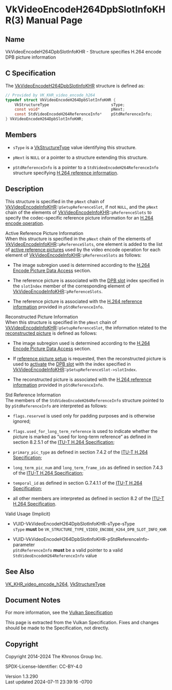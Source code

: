 # VkVideoEncodeH264DpbSlotInfoKHR(3) Manual Page

## Name

VkVideoEncodeH264DpbSlotInfoKHR - Structure specifies H.264 encode DPB
picture information



## <a href="#_c_specification" class="anchor"></a>C Specification

The
[VkVideoEncodeH264DpbSlotInfoKHR](https://registry.khronos.org/vulkan/specs/1.3-extensions/man/html/VkVideoEncodeH264DpbSlotInfoKHR.html)
structure is defined as:

``` c
// Provided by VK_KHR_video_encode_h264
typedef struct VkVideoEncodeH264DpbSlotInfoKHR {
    VkStructureType                           sType;
    const void*                               pNext;
    const StdVideoEncodeH264ReferenceInfo*    pStdReferenceInfo;
} VkVideoEncodeH264DpbSlotInfoKHR;
```

## <a href="#_members" class="anchor"></a>Members

- `sType` is a [VkStructureType](https://registry.khronos.org/vulkan/specs/1.3-extensions/man/html/VkStructureType.html) value identifying
  this structure.

- `pNext` is `NULL` or a pointer to a structure extending this
  structure.

- `pStdReferenceInfo` is a pointer to a
  `StdVideoEncodeH264ReferenceInfo` structure specifying <a
  href="https://registry.khronos.org/vulkan/specs/1.3-extensions/html/vkspec.html#encode-h264-reference-info"
  target="_blank" rel="noopener">H.264 reference information</a>.

## <a href="#_description" class="anchor"></a>Description

This structure is specified in the `pNext` chain of
[VkVideoEncodeInfoKHR](https://registry.khronos.org/vulkan/specs/1.3-extensions/man/html/VkVideoEncodeInfoKHR.html)::`pSetupReferenceSlot`,
if not `NULL`, and the `pNext` chain of the elements of
[VkVideoEncodeInfoKHR](https://registry.khronos.org/vulkan/specs/1.3-extensions/man/html/VkVideoEncodeInfoKHR.html)::`pReferenceSlots` to
specify the codec-specific reference picture information for an <a
href="https://registry.khronos.org/vulkan/specs/1.3-extensions/html/vkspec.html#encode-h264"
target="_blank" rel="noopener">H.264 encode operation</a>.

Active Reference Picture Information  
When this structure is specified in the `pNext` chain of the elements of
[VkVideoEncodeInfoKHR](https://registry.khronos.org/vulkan/specs/1.3-extensions/man/html/VkVideoEncodeInfoKHR.html)::`pReferenceSlots`,
one element is added to the list of <a
href="https://registry.khronos.org/vulkan/specs/1.3-extensions/html/vkspec.html#encode-active-reference-picture-info"
target="_blank" rel="noopener">active reference pictures</a> used by the
video encode operation for each element of
[VkVideoEncodeInfoKHR](https://registry.khronos.org/vulkan/specs/1.3-extensions/man/html/VkVideoEncodeInfoKHR.html)::`pReferenceSlots` as
follows:

- The image subregion used is determined according to the <a
  href="https://registry.khronos.org/vulkan/specs/1.3-extensions/html/vkspec.html#encode-h264-picture-data-access"
  target="_blank" rel="noopener">H.264 Encode Picture Data Access</a>
  section.

- The reference picture is associated with the <a
  href="https://registry.khronos.org/vulkan/specs/1.3-extensions/html/vkspec.html#dpb-slot"
  target="_blank" rel="noopener">DPB slot</a> index specified in the
  `slotIndex` member of the corresponding element of
  [VkVideoEncodeInfoKHR](https://registry.khronos.org/vulkan/specs/1.3-extensions/man/html/VkVideoEncodeInfoKHR.html)::`pReferenceSlots`.

- The reference picture is associated with the <a
  href="https://registry.khronos.org/vulkan/specs/1.3-extensions/html/vkspec.html#encode-h264-reference-info"
  target="_blank" rel="noopener">H.264 reference information</a>
  provided in `pStdReferenceInfo`.

<!-- -->

Reconstructed Picture Information  
When this structure is specified in the `pNext` chain of
[VkVideoEncodeInfoKHR](https://registry.khronos.org/vulkan/specs/1.3-extensions/man/html/VkVideoEncodeInfoKHR.html)::`pSetupReferenceSlot`,
the information related to the <a
href="https://registry.khronos.org/vulkan/specs/1.3-extensions/html/vkspec.html#encode-reconstructed-picture-info"
target="_blank" rel="noopener">reconstructed picture</a> is defined as
follows:

- The image subregion used is determined according to the <a
  href="https://registry.khronos.org/vulkan/specs/1.3-extensions/html/vkspec.html#encode-h264-picture-data-access"
  target="_blank" rel="noopener">H.264 Encode Picture Data Access</a>
  section.

- If <a
  href="https://registry.khronos.org/vulkan/specs/1.3-extensions/html/vkspec.html#encode-h264-ref-pic-setup"
  target="_blank" rel="noopener">reference picture setup</a> is
  requested, then the reconstructed picture is used to <a
  href="https://registry.khronos.org/vulkan/specs/1.3-extensions/html/vkspec.html#dpb-slot-states"
  target="_blank" rel="noopener">activate</a> the <a
  href="https://registry.khronos.org/vulkan/specs/1.3-extensions/html/vkspec.html#dpb-slot"
  target="_blank" rel="noopener">DPB slot</a> with the index specified
  in
  [VkVideoEncodeInfoKHR](https://registry.khronos.org/vulkan/specs/1.3-extensions/man/html/VkVideoEncodeInfoKHR.html)::`pSetupReferenceSlot->slotIndex`.

- The reconstructed picture is associated with the <a
  href="https://registry.khronos.org/vulkan/specs/1.3-extensions/html/vkspec.html#encode-h264-reference-info"
  target="_blank" rel="noopener">H.264 reference information</a>
  provided in `pStdReferenceInfo`.

<!-- -->

Std Reference Information  
The members of the `StdVideoEncodeH264ReferenceInfo` structure pointed
to by `pStdReferenceInfo` are interpreted as follows:

- `flags.reserved` is used only for padding purposes and is otherwise
  ignored;

- `flags.used_for_long_term_reference` is used to indicate whether the
  picture is marked as “used for long-term reference” as defined in
  section 8.2.5.1 of the <a
  href="https://registry.khronos.org/vulkan/specs/1.3-extensions/html/vkspec.html#itu-t-h264"
  target="_blank" rel="noopener">ITU-T H.264 Specification</a>;

- `primary_pic_type` as defined in section 7.4.2 of the <a
  href="https://registry.khronos.org/vulkan/specs/1.3-extensions/html/vkspec.html#itu-t-h264"
  target="_blank" rel="noopener">ITU-T H.264 Specification</a>;

- `long_term_pic_num` and `long_term_frame_idx` as defined in section
  7.4.3 of the <a
  href="https://registry.khronos.org/vulkan/specs/1.3-extensions/html/vkspec.html#itu-t-h264"
  target="_blank" rel="noopener">ITU-T H.264 Specification</a>;

- `temporal_id` as defined in section G.7.4.1.1 of the <a
  href="https://registry.khronos.org/vulkan/specs/1.3-extensions/html/vkspec.html#itu-t-h264"
  target="_blank" rel="noopener">ITU-T H.264 Specification</a>;

- all other members are interpreted as defined in section 8.2 of the <a
  href="https://registry.khronos.org/vulkan/specs/1.3-extensions/html/vkspec.html#itu-t-h264"
  target="_blank" rel="noopener">ITU-T H.264 Specification</a>.

Valid Usage (Implicit)

- <a href="#VUID-VkVideoEncodeH264DpbSlotInfoKHR-sType-sType"
  id="VUID-VkVideoEncodeH264DpbSlotInfoKHR-sType-sType"></a>
  VUID-VkVideoEncodeH264DpbSlotInfoKHR-sType-sType  
  `sType` **must** be
  `VK_STRUCTURE_TYPE_VIDEO_ENCODE_H264_DPB_SLOT_INFO_KHR`

- <a
  href="#VUID-VkVideoEncodeH264DpbSlotInfoKHR-pStdReferenceInfo-parameter"
  id="VUID-VkVideoEncodeH264DpbSlotInfoKHR-pStdReferenceInfo-parameter"></a>
  VUID-VkVideoEncodeH264DpbSlotInfoKHR-pStdReferenceInfo-parameter  
  `pStdReferenceInfo` **must** be a valid pointer to a valid
  `StdVideoEncodeH264ReferenceInfo` value

## <a href="#_see_also" class="anchor"></a>See Also

[VK_KHR_video_encode_h264](https://registry.khronos.org/vulkan/specs/1.3-extensions/man/html/VK_KHR_video_encode_h264.html),
[VkStructureType](https://registry.khronos.org/vulkan/specs/1.3-extensions/man/html/VkStructureType.html)

## <a href="#_document_notes" class="anchor"></a>Document Notes

For more information, see the <a
href="https://registry.khronos.org/vulkan/specs/1.3-extensions/html/vkspec.html#VkVideoEncodeH264DpbSlotInfoKHR"
target="_blank" rel="noopener">Vulkan Specification</a>

This page is extracted from the Vulkan Specification. Fixes and changes
should be made to the Specification, not directly.

## <a href="#_copyright" class="anchor"></a>Copyright

Copyright 2014-2024 The Khronos Group Inc.

SPDX-License-Identifier: CC-BY-4.0

Version 1.3.290  
Last updated 2024-07-11 23:39:16 -0700
